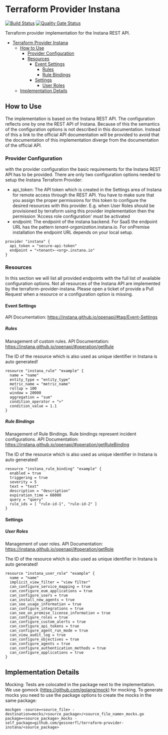 # Terraform Provider Instana

[![Build Status](https://travis-ci.org/gessnerfl/terraform-provider-instana.svg?branch=master)](https://travis-ci.org/gessnerfl/terraform-provider-instana)
[![Quality Gate Status](https://sonarcloud.io/api/project_badges/measure?project=de.gessnerfl.terraform-provider-instana&metric=alert_status)](https://sonarcloud.io/dashboard?id=de.gessnerfl.terraform-provider-instana)

Terraform provider implementation for the Instana REST API.

- [Terraform Provider Instana](#terraform-provider-instana)
  - [How to Use](#how-to-use)
    - [Provider Configuration](#provider-configuration)
    - [Resources](#resources)
      - [Event Settings](#event-settings)
        - [Rules](#rules)
        - [Rule Bindings](#rule-bindings)
      - [Settings](#settings)
        - [User Roles](#user-roles)
  - [Implementation Details](#implementation-details)

## How to Use

The implementation is based on the Instana REST API. The configuration reflects one by one the REST API of Instana.
Because of this the semantics of the configuration options is not described in this documentation. Instead of this
a link to the official API documentation will be provided to avoid that the documentation of this implementation
diverge from the documentation of the official API.

### Provider Configuration

with the provider configuration the basic requirements for the Instana REST API has to be provided. There are only
two configuration options needed to setup the Instana Terraform Provider:

- api_token: The API token which is created in the Settings area of Instana for remote access through the REST API. You have to make sure that you assign the proper permissions for this token to configure the desired resources with this provider. E.g. when User Roles should be provisioned by terraform using this provider implementation then the permission 'Access role configuration' must be activated
- endpoint: The endpoint of the instana backend. For SaaS the endpoint URL has the pattern _tenant_-_organization_.instana.io. For onPremise installation the endpoint URL depends on your local setup.

```hcl
provider "instana" {
  api_token = "secure-api-token"  
  endpoint = "<tenant>-<org>.instana.io"
}
```

### Resources

In this section we will list all provided endpoints with the full list of available configuration options. Not all
resources of the Instana API are implemented by the terraform-provider-instana. Please open a ticket of provide a
Pull Request when a resource or a configuration option is missing.

#### Event Settings

API Documentation: <https://instana.github.io/openapi/#tag/Event-Settings>

##### Rules

Management of custom rules.
API Documentation: <https://instana.github.io/openapi/#operation/getRule>

The ID of the resource which is also used as unique identifier in Instana is auto generated!

```hcl
resource "instana_rule" "example" {
  name = "name"
  entity_type = "entity_type"
  metric_name = "metric_name"
  rollup = 100
  window = 20000
  aggregation = "sum"
  condition_operator = ">"
  condition_value = 1.1
}
```

##### Rule Bindings

Management of Rule Bindings. Rule bindings represent incident configurations.
API Documentation: <https://instana.github.io/openapi/#operation/getRuleBinding>

The ID of the resource which is also used as unique identifier in Instana is auto generated!

```hcl
resource "instana_rule_binding" "example" {
  enabled = true
  triggering = true
  severity = 5
  text = "text"
  description = "description"
  expiration_time = 60000
  query = "query"
  rule_ids = [ "rule-id-1", "rule-id-2" ]
}
```

#### Settings

##### User Roles

Management of user roles.
API Documentation: <https://instana.github.io/openapi/#operation/getRole>

The ID of the resource which is also used as unique identifier in Instana is auto generated!

```hcl
resource "instana_user_role" "example" {
  name = "name"
  implicit_view_filter = "view filter"
  can_configure_service_mapping = true
  can_configure_eum_applications = true
  can_configure_users = true
  can_install_new_agents = true
  can_see_usage_information = true
  can_configure_integrations = true
  can_see_on_premise_license_information = true
  can_configure_roles = true
  can_configure_custom_alerts = true
  can_configure_api_tokens = true
  can_configure_agent_run_mode = true
  can_view_audit_log = true
  can_configure_objectives = true
  can_configure_agents = true
  can_configure_authentication_methods = true
  can_configure_applications = true
}
```

## Implementation Details

 Mocking:
 Tests are colocated in the package next to the implementation. We use gomock (<https://github.com/golang/mock)> for mocking. To generate mocks you need to use the package options to create the mocks in the same package:

```hcl
mockgen -source=<source_file> -destination=mocks/<source_package>/<source_file_name>_mocks.go package=<source_package>_mocks -self_package=github.com/gessnerfl/terraform-provider-instana/<source_package>
```